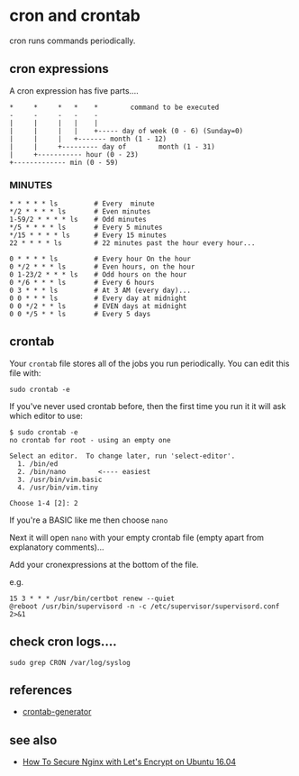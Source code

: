 # cron and crontab

cron runs commands periodically.


## cron expressions

A cron expression has five parts....

	*     *     *   *    *        command to be executed
	-     -     -   -    -
	|     |     |   |    |
	|     |     |   |    +----- day of week (0 - 6) (Sunday=0)
	|     |     |   +------- month (1 - 12)
	|     |     +--------- day of        month (1 - 31)
	|     +----------- hour (0 - 23)
	+------------- min (0 - 59)

### MINUTES



    * * * * * ls         # Every  minute
    */2 * * * * ls       # Even minutes
    1-59/2 * * * * ls    # Odd minutes
    */5 * * * * ls       # Every 5 minutes
    */15 * * * * ls      # Every 15 minutes
    22 * * * * ls        # 22 minutes past the hour every hour...

    0 * * * * ls         # Every hour On the hour
    0 */2 * * * ls       # Even hours, on the hour
    0 1-23/2 * * * ls    # Odd hours on the hour
    0 */6 * * * ls       # Every 6 hours
    0 3 * * * ls         # At 3 AM (every day)...
    0 0 * * * ls         # Every day at midnight
    0 0 */2 * * ls       # EVEN days at midnight
    0 0 */5 * * ls       # Every 5 days

## crontab

Your `crontab` file stores all of the jobs you run periodically. You can edit this file with:

	sudo crontab -e

If you've never used crontab before, then the first time you run it it will ask which editor to use:

	$ sudo crontab -e
	no crontab for root - using an empty one

	Select an editor.  To change later, run 'select-editor'.
	  1. /bin/ed
	  2. /bin/nano        <---- easiest
	  3. /usr/bin/vim.basic
	  4. /usr/bin/vim.tiny

	Choose 1-4 [2]: 2

If you're a BASIC like me then choose `nano`

Next it will open `nano` with your empty crontab file (empty apart from explanatory comments)...

Add your cronexpressions at the bottom of the file.

e.g.

	15 3 * * * /usr/bin/certbot renew --quiet
	@reboot /usr/bin/supervisord -n -c /etc/supervisor/supervisord.conf 2>&1

## check cron logs....


	sudo grep CRON /var/log/syslog


## references

 * [crontab-generator](https://crontab-generator.org/)

## see also

 * [How To Secure Nginx with Let's Encrypt on Ubuntu 16.04](lets_encrypt.md)
 